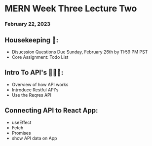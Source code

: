 # MERN Week Three Lecture Two
### February 22, 2023

## Housekeeping 🧹:
- Disucssion Questions Due Sunday, February 26th by 11:59 PM PST
- Core Assignment: Todo List

## Intro To API's 🤵🏼‍♂️:
- Overview of how API works
- Introduce Restful API's
- Use the Reqres API

## Connecting API to React App:
- useEffect
- Fetch
- Promises
- show API data on App

